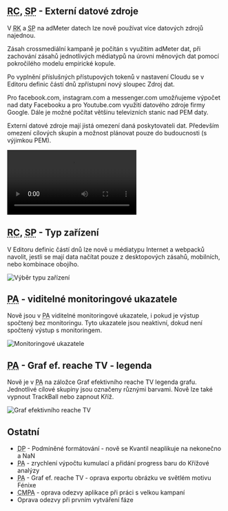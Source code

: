 ﻿---
categories: [fenix]
layout: fenix
---

## <abbr title="Reachové křivky">RC</abbr>,  <abbr title="Strategický plán">SP</abbr> - Externí datové zdroje
V <abbr title="Reachové křivky">RK</abbr> a <abbr title="Strategický plán">SP</abbr> na adMeter datech lze nově používat více datových zdrojů najednou. 

Zásah crossmediální kampaně je počítán s využitím adMeter dat, při zachování zásahů jednotlivých médiatypů na úrovni měnových dat pomocí pokročilého modelu empirické kopule.

Po vyplnění příslušných přístupových tokenů v nastavení Cloudu se v Editoru definic částí dnů zpřístupní nový sloupec Zdroj dat.

Pro facebook.com, instagram.com a messenger.com umožňujeme výpočet nad daty Facebooku a pro Youtube.com využití datového zdroje firmy Google. Dále je možné počítat většinu televizních stanic nad PEM daty.

Externí datové zdroje mají jistá omezení daná poskytovateli dat. Především omezení cílových skupin a možnost plánovat pouze do budoucnosti (s výjimkou PEM).

<video src="{{site.url}}/data/kopule.mp4" type="video/mp4" controls></video>

## <abbr title="Reachové křivky">RC</abbr>,  <abbr title="Strategický plán">SP</abbr> - Typ zařízení
V Editoru definic částí dnů lze nově u médiatypu Internet a webpacků navolit, jestli se mají data načítat pouze z desktopových zásahů, mobilních, nebo kombinace obojího.

![Výběr typu zařízení]({{site.url}}/data/typzarizeni.png "Výběr typu zařízení")

## <abbr title="Postanalýza">PA</abbr> - viditelné monitoringové ukazatele
Nově jsou v <abbr title="Postanalýza">PA</abbr> viditelné monitoringové ukazatele, i pokud je výstup spočtený bez monitoringu. Tyto ukazatele jsou neaktivní, dokud není spočtený výstup s monitoringem.

![Monitoringové ukazatele]({{site.url}}/data/neviditelnyukazatele.png "Monitoringové ukazatele")

## <abbr title="Postanalýza">PA</abbr> - Graf ef. reache TV - legenda
Nově je v <abbr title="Postanalýza">PA</abbr> na záložce Graf efektivního reache TV legenda grafu. Jednotlivé cílové skupiny jsou označeny různými barvami.
Nově lze také vypnout TrackBall nebo zapnout Kříž.

![Graf efektivního reache TV]({{site.url}}/data/legendagrafu.png "Graf efektivního reache TV")
 
## Ostatní
<ul>
<li><abbr title="Detailní plán">DP</abbr> - Podmíněné formátování - nově se Kvantil neaplikuje na nekonečno a NaN</li>
<li><abbr title="Postanalýza">PA</abbr> - zrychlení výpočtu kumulací a přidání progress baru do Křížové analýzy</li>
<li><abbr title="Postanalýza">PA</abbr> - Graf ef. reache TV - oprava exportu obrázku ve světlém motivu Fénixe 
<li><abbr title="Crossmediální postanalýza">CMPA</abbr> - oprava odezvy aplikace při práci s velkou kampaní</li>
<li>Oprava odezvy při prvním vytváření fáze</li>
</ul>
